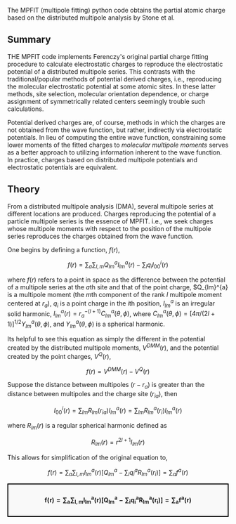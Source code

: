 The MPFIT (multipole fitting) python code obtains the partial atomic charge based on the distributed multipole analysis by Stone et al. 

## Summary 

THE MPFIT code implements Ferenczy's original partial charge fitting procedure to calculate electrostatic charges to reproduce the electrostatic potential of a distributed multipole series. This contrasts with the traditional/popular methods of potential derived charges, i.e., reproducing the molecular electrostatic potential at some atomic sites. In these latter methods, site selection, molecular orientation dependence, or charge assignment of symmetrically related centers seemingly trouble such calculations.

Potential derived charges are, of course, methods in which the charges are not obtained from the wave function, but rather, indirectly via electrostatic potentials. In lieu of computing the entire wave function, constraining some lower moments of the fitted charges to *molecular multipole moments* serves as a better approach to utilizing information inherent to the wave function. In practice, charges based on distributed multipole potentials and electrostatic potentials are equivalent.  
 

## Theory  

From a distributed multipole analysis (DMA), several multipole series at different locations are produced. Charges reproducing the potential of a particle multipole series is the essence of MPFIT. i.e., we seek charges whose multipole moments with respect to the position of the multipole series reproduces the charges obtained from the wave function. 

One begins by defining a function, $f(r)$,

$$f(r) = \sum_{a}\sum_{l,m} Q_{lm}^{a}I_{lm}^{a}(r) - \sum_{i}q_{i}I_{00}^{i}(r)$$

where $f(r)$ refers to a point in space as the difference between the potential of a multipole series at the *a*th site and that of the point charge, $Q_{lm}^{a} is a multipole moment (the *m*th component of the rank *l* multipole moment centered at $r_a$), $q_i$ is a point charge in the *i*th position, $I_{lm}^{a}$ is an irregular solid harmonic, $I_{lm}^{a}(r) = r_{a}^{-(l+1)}C_{lm}^{a}(\theta,\phi)$, where $C_{lm}^{a}(\theta,\phi) = [4\pi/(2l + 1)]^{1/2}Y_{lm}^{a}(\theta,\phi)$, and $Y_{lm}^{a}(\theta,\phi)$ is a spherical harmonic. 


Its helpful to see this equation as simply the different in the potential created by the distributed multipole moments, $V^{DMM}(r)$, and the potential created by the point charges, $V^{Q}(r)$, 

$$f(r) = V^{DMM}(r) - V^{Q}(r)$$

Suppose the distance between multipoles ($r-r_a$) is greater than the distance between multipoles and the charge site ($r_{ia}$), then 

$$I_{00}^{i}(r) = \sum_{lm} R_{lm}(r_{ia}) I_{lm}^a(r) = \sum_{lm} R_{lm}^a(r_i) I^{a}_{lm}(r)$$

where $R_{lm}(r)$ is a regular spherical harmonic defined as 

$$R_{lm}(r) = r^{2l+1}I_{lm}(r)$$

This allows for simplification of the original equation to, 

$$f(r) = \sum_a\sum_{l,m}I_{lm}^a(r)[Q_{lm}^a - \sum_{i}q_{i}^{a}R_{lm}^{a}(r_i)] = \sum_{a}f^{a}(r)$$


<div style="border: 2px solid black; padding: 10px; background-color: #f9f9f9;">

$$\mathbf{f(r) = \sum_a\sum_{l,m}I_{lm}^a(r)[Q_{lm}^a - \sum_{i}q_{i}^{a}R_{lm}^{a}(r_i)] = \sum_{a}f^{a}(r)}$$

</div>

